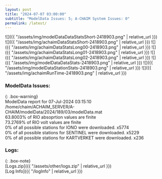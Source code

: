 ```yaml
---
layout: post
title: "2024-07-07 03:00:00"
subtitle: "ModelData Issues: 5; A-CHAIM System Issues: 0"
permalink: /latest/
---
```


![]({{ "/assets/img/modelDataDataStatsShort-2418903.png" | relative_url }})
![]({{ "/assets/img/achaimDataStatsShort-2418903.png" | relative_url }})
![]({{ "/assets/img/achaimDataStatsLong00-2418903.png" | relative_url }})
![]({{ "/assets/img/achaimDataStatsLong01-2418903.png" | relative_url }})
![]({{ "/assets/img/achaimDataStatsLong02-2418903.png" | relative_url }})
![]({{ "/assets/img/modelDataDataStats-2418903.png" | relative_url }})
![]({{ "/assets/img/modelDataStationStats-2418903.png" | relative_url }})
![]({{ "/assets/img/achaimRunTime-2418903.png" | relative_url }})


### ModelData Issues:  
  
{: .box-warning}  
 ModelData report for 07-Jul-2024 03:15:10   
 /home/chaim/ACHAIM_SERVER/A-CHAIM/modelData/2024/189/03/modelData.mat   
 63.8003% of RIO absoprtion values are finite   
 73.2769% of RIO volt values are finite   
 0% of all possible stations for IONO were downloaded. x5774   
 0% of all possible stations for SENTINEL were downloaded. x5229   
 0% of all possible stations for KARTVERKET were downloaded. x236   
  


### Logs:  
  
{: .box-note}  
[Logs.zip]({{ "/assets/other/logs.zip" | relative_url }})  
[Log Info]({{ "/logInfo" | relative_url }})  
